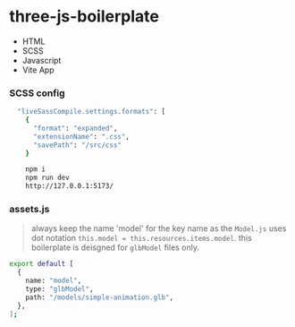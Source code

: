 # three-js-boilerplate

- HTML
- SCSS
- Javascript
- Vite App

### SCSS config

```bash
  "liveSassCompile.settings.formats": [
    {
      "format": "expanded",
      "extensionName": ".css",
      "savePath": "/src/css"
    }
```

```bash
    npm i
    npm run dev
    http://127.0.0.1:5173/
```

### assets.js

> always keep the name 'model' for the key name as the `Model.js` uses dot notation `this.model = this.resources.items.model`.
> this boilerplate is deisgned for `glbModel` files only.

```bash
export default [
  {
    name: "model",
    type: "glbModel",
    path: "/models/simple-animation.glb",
  },
];
```
